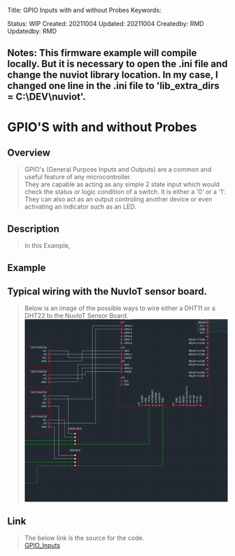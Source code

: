 Title: GPIO Inputs with and without Probes
Keywords: 

Status: WIP
Created: 20211004
Updated: 20211004
Createdby: RMD
Updatedby: RMD

Notes: This firmware example will compile locally.   But it is necessary to open the .ini file and change the nuviot library location.   In my case, I changed one line in the .ini file to 'lib_extra_dirs = C:\DEV\nuviot'.
---

# GPIO'S with and without Probes

## Overview
>GPIO's (General Purpose Inputs and Outputs) are a common and useful feature of any microcontroller.   
>They are capable as acting as any simple 2 state input which would check the status or logic condition of a switch.   It is either a '0' or a '1'.
>They can also act as an output controling another device or even activating an indicator such as an LED.

## Description
>In this Example, 
>

## Example
>
>> 


## Typical wiring with the NuvIoT sensor board.
> Below is an image of the possible ways to wire either a DHT11 or a DHT22 to the NuvIoT Sensor Board.   
![Console Output](https://github.com/LagoVista/docs/blob/09282021WIP/Firmware/PlatformIO_Documentation/FirmwareExamples/images/dht11-22.PNG)

## Link
> The below link is the source for the code.\
> [GPIO_Inputs](https://github.com/softwarelogistics/FirmwareExamples/tree/main/GPIO_Inputs)